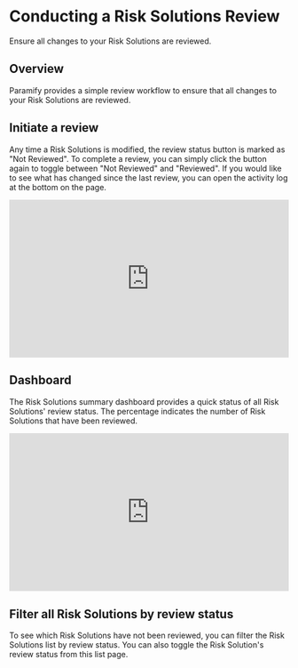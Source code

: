 # Conducting a Risk Solutions Review
Ensure all changes to your Risk Solutions are reviewed.

## Overview
Paramify provides a simple review workflow to ensure that all changes to your Risk Solutions are reviewed.

## Initiate a review
Any time a Risk Solutions is modified, the review status button is marked as "Not Reviewed". To complete a review, you can simply click the button again to toggle between "Not Reviewed" and "Reviewed". If you would like to see what has changed since the last review, you can open the activity log at the bottom on the page.

<div style="position:relative;padding-top:56.25%;">
<iframe style="position:absolute;top:0;left:0;width:100%;height:100%;" src="https://www.youtube.com/embed/Pigh7ZmZDsA?si=grekF1CL52hZCrcD" title="YouTube video player" frameborder="0" allow="accelerometer; autoplay; clipboard-write; encrypted-media; gyroscope; picture-in-picture; web-share" allowfullscreen></iframe>
</div>

## Dashboard
The Risk Solutions summary dashboard provides a quick status of all Risk Solutions' review status. The percentage indicates the number of Risk Solutions that have been reviewed.

<div style="position:relative;padding-top:56.25%;">
<iframe style="position:absolute;top:0;left:0;width:100%;height:100%;" src="https://www.youtube.com/embed/Xx5xjA-FD2o?si=ke80ZyKl3m_aHp0B" title="YouTube video player" frameborder="0" allow="accelerometer; autoplay; clipboard-write; encrypted-media; gyroscope; picture-in-picture; web-share" allowfullscreen></iframe>
</div>

## Filter all Risk Solutions by review status
To see which Risk Solutions have not been reviewed, you can filter the Risk Solutions list by review status. You can also toggle the Risk Solution's review status from this list page.

